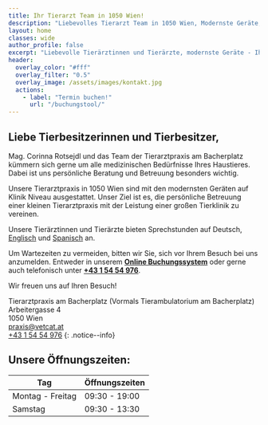 ```yaml
---
title: Ihr Tierarzt Team in 1050 Wien!
description: "Liebevolles Tierarzt Team in 1050 Wien, Modernste Geräte, Ultraschall, Digital Röntgen, In-House Labor, Bestes Service, Günstig gelegen, Tierarztpraxis im 5. Bezirk."
layout: home
classes: wide
author_profile: false
excerpt: "Liebevolle Tierärztinnen und Tierärzte, modernste Geräte - Ihr Haustier in besten Händen!"
header:
  overlay_color: "#fff"
  overlay_filter: "0.5"
  overlay_image: /assets/images/kontakt.jpg
  actions:
    - label: "Termin buchen!"
      url: "/buchungstool/"
---
```


## Liebe Tierbesitzerinnen und Tierbesitzer,

Mag. Corinna Rotsejdl und das Team der Tierarztpraxis am Bacherplatz kümmern sich gerne um alle medizinischen Bedürfnisse Ihres Haustieres. Dabei ist uns persönliche Beratung und Betreuung besonders wichtig.

Unsere Tierarztpraxis in 1050 Wien sind mit den modernsten Geräten auf Klinik Niveau ausgestattet. Unser Ziel ist es, die persönliche Betreuung einer kleinen Tierarztpraxis mit der Leistung einer großen Tierklinik zu vereinen.

Unsere Tierärztinnen und Tierärzte bieten Sprechstunden auf Deutsch, [Englisch](/english/) und [Spanisch](/espanol/) an.

Um Wartezeiten zu vermeiden, bitten wir Sie, sich vor Ihrem Besuch bei uns anzumelden. Entweder in unserem <b>[Online Buchungssystem](/buchungstool/)</b> oder gerne auch telefonisch unter <b><a href="tel:+43 1 54 54 976">+43 1 54 54 976</a></b>.

Wir freuen uns auf Ihren Besuch!

Tierarztpraxis am Bacherplatz (Vormals Tierambulatorium am Bacherplatz)<br />
Arbeitergasse 4<br />
1050 Wien  <br />
<i class="fas fa-fw fa-envelope"></i> <a href="mailto:praxis@vetcat.at">praxis@vetcat.at</a>  
<i class="fas fa-fw fa-phone"></i> <a href="tel: + 43 1 54 54 976">+43 1 54 54 976</a>
{: .notice--info}

## Unsere Öffnungszeiten:

| Tag | Öffnungszeiten |
|-------|--------|
| Montag - Freitag | 09:30 - 19:00 |
| Samstag | 09:30 - 13:30 | 